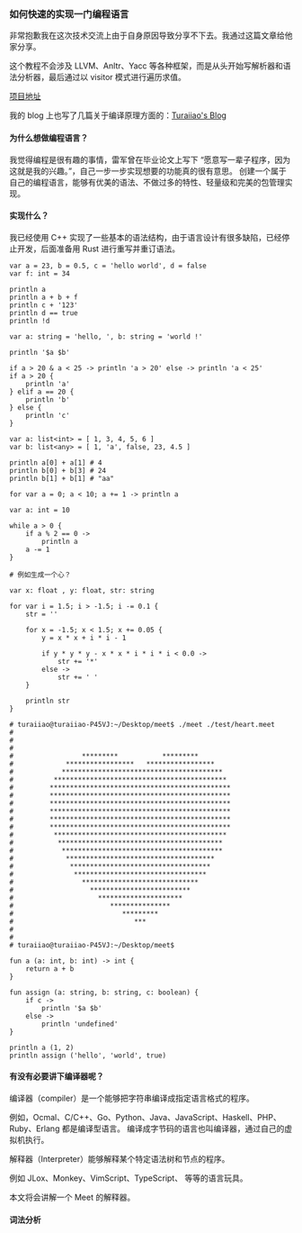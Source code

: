 ### 如何快速的实现一门编程语言

非常抱歉我在这次技术交流上由于自身原因导致分享不下去。我通过这篇文章给他家分享。

这个教程不会涉及 LLVM、Anltr、Yacc 等各种框架，而是从头开始写解析器和语法分析器，最后通过以 visitor 模式进行遍历求值。

[项目地址](https://github.com/Turaiiao/meet)

我的 blog 上也写了几篇关于编译原理方面的：[Turaiiao's Blog](https://blog.xyiio.cn/)

#### 为什么想做编程语言？

我觉得编程是很有趣的事情，雷军曾在毕业论文上写下 “愿意写一辈子程序，因为这就是我的兴趣。”，自己一步一步实现想要的功能真的很有意思。
创建一个属于自己的编程语言，能够有优美的语法、不做过多的特性、轻量级和完美的包管理实现。

#### 实现什么？

我已经使用 C++ 实现了一些基本的语法结构，由于语言设计有很多缺陷，已经停止开发，后面准备用 Rust 进行重写并重订语法。

```
var a = 23, b = 0.5, c = 'hello world', d = false
var f: int = 34

println a
println a + b + f
println c + '123'
println d == true
println !d

var a: string = 'hello, ', b: string = 'world !'

println '$a $b'

if a > 20 & a < 25 -> println 'a > 20' else -> println 'a < 25'
if a > 20 {
    println 'a'
} elif a == 20 {
    println 'b'
} else {
    println 'c'
}

var a: list<int> = [ 1, 3, 4, 5, 6 ]
var b: list<any> = [ 1, 'a', false, 23, 4.5 ]

println a[0] + a[1] # 4
println b[0] + b[3] # 24
println b[1] + b[1] # "aa"

for var a = 0; a < 10; a += 1 -> println a

var a: int = 10

while a > 0 {
    if a % 2 == 0 ->
        println a
    a -= 1
}

# 例如生成一个心？

var x: float , y: float, str: string

for var i = 1.5; i > -1.5; i -= 0.1 {
    str = ''

    for x = -1.5; x < 1.5; x += 0.05 {
        y = x * x + i * i - 1

        if y * y * y - x * x * i * i * i < 0.0 ->
            str += '*'
        else -> 
            str += ' '
    }

    println str
}

# turaiiao@turaiiao-P45VJ:~/Desktop/meet$ ./meet ./test/heart.meet 
#                                                              
#                                                              
#                                                              
#                 *********           *********                
#             *****************   *****************            
#            ****************************************          
#          *******************************************         
#         *********************************************        
#         *********************************************        
#         *********************************************        
#         *********************************************        
#         *********************************************        
#         *********************************************        
#          *******************************************         
#           *****************************************          
#            ****************************************          
#             *************************************            
#              ***********************************             
#               *********************************              
#                 *****************************                
#                   *************************                  
#                     *********************                    
#                        ***************                       
#                           *********                          
#                              ***                             
#                     
#                                                              
# turaiiao@turaiiao-P45VJ:~/Desktop/meet$ 

fun a (a: int, b: int) -> int {
    return a + b
}

fun assign (a: string, b: string, c: boolean) {
    if c ->
        println '$a $b'
    else ->
        println 'undefined'
}

println a (1, 2)
println assign ('hello', 'world', true)

```

#### 有没有必要讲下编译器呢？

编译器（compiler）是一个能够把字符串编译成指定语言格式的程序。

例如，Ocmal、C/C++、Go、Python、Java、JavaScript、Haskell、PHP、Ruby、Erlang 都是编译型语言。
编译成字节码的语言也叫编译器，通过自己的虚拟机执行。

解释器（Interpreter）能够解释某个特定语法树和节点的程序。

例如 JLox、Monkey、VimScript、TypeScript、 等等的语言玩具。

本文将会讲解一个 Meet 的解释器。

#### 词法分析

